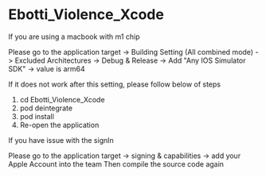 # Ebotti_Violence_Xcode

If you are using a macbook with m1 chip 

Please go to the application target -> Building Setting (All combined mode) -> Excluded Architectures -> Debug & Release -> Add "Any IOS Simulator SDK" -> value is arm64

If it does not work after this setting, please follow below of steps 
1. cd Ebotti_Violence_Xcode
2. pod deintegrate
3. pod install
4. Re-open the application

If you have issue with the signIn 

Please go to the application target -> signing & capabilities -> add your Apple Account into the team 
Then compile the source code again
